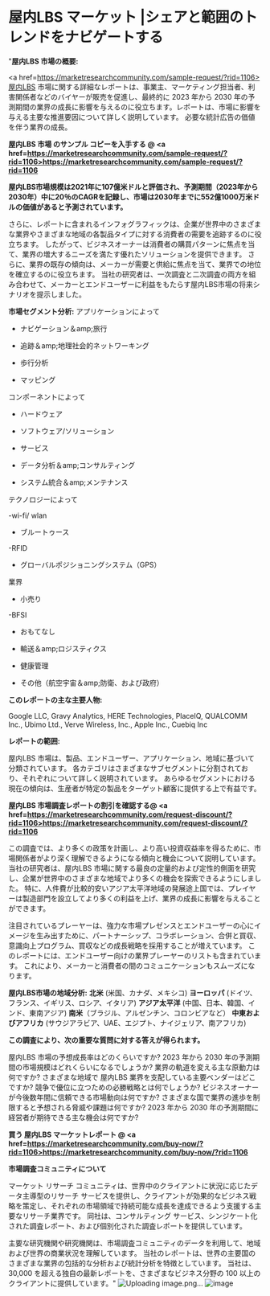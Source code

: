 #  屋内LBS マーケット |シェアと範囲のトレンドをナビゲートする
"<strong>屋内LBS 市場の概要:</strong>

<a href=https://marketresearchcommunity.com/sample-request/?rid=1106>屋内LBS</a> 市場に関する詳細なレポートは、事業主、マーケティング担当者、利害関係者などのバイヤーが販売を促進し、最終的に 2023 年から 2030 年の予測期間の業界の成長に影響を与えるのに役立ちます。レポートは、市場に影響を与える主要な推進要因について詳しく説明しています。 必要な統計広告の価値を伴う業界の成長。

<strong>屋内LBS 市場 のサンプル コピーを入手する @ <a href=https://marketresearchcommunity.com/sample-request/?rid=1106>https://marketresearchcommunity.com/sample-request/?rid=1106</a></strong>

<strong>屋内LBS市場規模は2021年に107億米ドルと評価され、予測期間（2023年から2030年）中に20％のCAGRを記録し、市場は2030年までに552億1000万米ドルの価値があると予測されています。</strong>

さらに、レポートに含まれるインフォグラフィックは、企業が世界中のさまざまな業界やさまざまな地域の各製品タイプに対する消費者の需要を追跡するのに役立ちます。 したがって、ビジネスオーナーは消費者の購買パターンに焦点を当て、業界の増大するニーズを満たす優れたソリューションを提供できます。 さらに、業界の既存の傾向は、メーカーが需要と供給に焦点を当て、業界での地位を確立するのに役立ちます。 当社の研究者は、一次調査と二次調査の両方を組み合わせて、メーカーとエンドユーザーに利益をもたらす屋内LBS市場の将来シナリオを提示しました。

<strong>市場セグメント分析:</strong>
アプリケーションによって



- ナビゲーション＆amp;旅行

- 追跡＆amp;地理社会的ネットワーキング

- 歩行分析

- マッピング



コンポーネントによって



- ハードウェア

- ソフトウェア/ソリューション

- サービス

- データ分析＆amp;コンサルティング

- システム統合＆amp;メンテナンス



テクノロジーによって



-wi-fi/ wlan

- ブルートゥース

-RFID

- グローバルポジショニングシステム（GPS）



業界



- 小売り

-BFSI

- おもてなし

- 輸送＆amp;ロジスティクス

- 健康管理

- その他（航空宇宙＆amp;防衛、および政府）

<strong>このレポートの主な主要人物:</strong>

Google LLC, Gravy Analytics, HERE Technologies, PlaceIQ, QUALCOMM Inc., Ubimo Ltd., Verve Wireless, Inc., Apple Inc., Cuebiq Inc



<strong>レポートの範囲:</strong>

屋内LBS 市場は、製品、エンドユーザー、アプリケーション、地域に基づいて分類されています。 各カテゴリはさまざまなサブセグメントに分割されており、それぞれについて詳しく説明されています。 あらゆるセグメントにおける現在の傾向は、生産者が特定の製品をターゲット顧客に提供する上で有益です。

<strong>屋内LBS 市場調査レポートの割引を確認する@ <a href=https://marketresearchcommunity.com/request-discount/?rid=1106>https://marketresearchcommunity.com/request-discount/?rid=1106</a></strong>

この調査では、より多くの政策を計画し、より高い投資収益率を得るために、市場関係者がより深く理解できるようになる傾向と機会について説明しています。 当社の研究者は、屋内LBS 市場に関する最良の定量的および定性的側面を研究し、企業が世界中のさまざまな地域でより多くの機会を探索できるようにしました。 特に、人件費が比較的安いアジア太平洋地域の発展途上国では、プレイヤーは製造部門を設立してより多くの利益を上げ、業界の成長に影響を与えることができます。

注目されているプレーヤーは、強力な市場プレゼンスとエンドユーザーの心にイメージを生み出すために、パートナーシップ、コラボレーション、合併と買収、意識向上プログラム、買収などの成長戦略を採用することが増えています。 このレポートには、エンドユーザー向けの業界プレーヤーのリストも含まれています。 これにより、メーカーと消費者の間のコミュニケーションもスムーズになります。

<strong>屋内LBS市場の地域分析:</strong>
<strong>北米</strong> (米国、カナダ、メキシコ)
<strong>ヨーロッパ</strong> (ドイツ、フランス、イギリス、ロシア、イタリア)
<strong>アジア太平洋</strong> (中国、日本、韓国、インド、東南アジア)
<strong>南米</strong>（ブラジル、アルゼンチン、コロンビアなど）
<strong>中東およびアフリカ</strong> (サウジアラビア、UAE、エジプト、ナイジェリア、南アフリカ)

<strong>この調査により、次の重要な質問に対する答えが得られます。</strong>

屋内LBS 市場の予想成長率はどのくらいですか? 2023 年から 2030 年の予測期間の市場規模はどれくらいになるでしょうか?
業界の軌道を変える主な原動力は何ですか?
さまざまな地域で 屋内LBS 業界を支配している主要ベンダーはどこですか? 競争で優位に立つための必勝戦略とは何でしょうか?
ビジネスオーナーが今後数年間に信頼できる市場動向は何ですか?
さまざまな国で業界の進歩を制限すると予想される脅威や課題は何ですか?
2023 年から 2030 年の予測期間に経営者が期待できる主な機会は何ですか?

<strong>買う 屋内LBS マーケットレポート @ <a href=https://marketresearchcommunity.com/buy-now/?rid=1106>https://marketresearchcommunity.com/buy-now/?rid=1106</a></strong>

<strong>市場調査コミュニティについて</strong>

マーケット リサーチ コミュニティは、世界中のクライアントに状況に応じたデータ主導型のリサーチ サービスを提供し、クライアントが効果的なビジネス戦略を策定し、それぞれの市場領域で持続可能な成長を達成できるよう支援する主要なリサーチ業界です。 同社は、コンサルティング サービス、シンジケート化された調査レポート、および個別化された調査レポートを提供しています。

主要な研究機関や研究機関は、市場調査コミュニティのデータを利用して、地域および世界の商業状況を理解しています。 当社のレポートは、世界の主要国のさまざまな業界の包括的な分析および統計分析を特徴としています。 当社は、30,000 を超える独自の最新レポートを、さまざまなビジネス分野の 100 以上のクライアントに提供しています。"
![Uploading image.png…]()
![image](https://github.com/Gargi1522/MRC/assets/158283091/eb24d210-ad41-4e3c-aa29-fbbec6e2507d)
